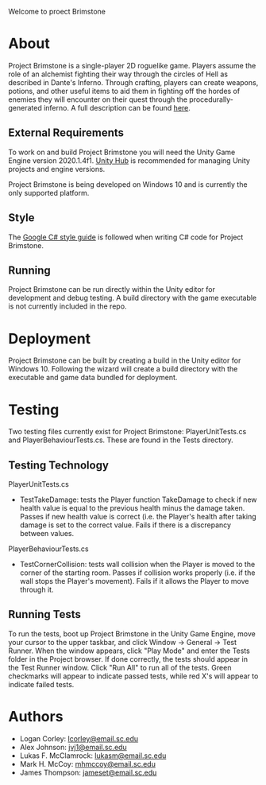 Welcome to proect Brimstone 

# About

Project Brimstone is a single-player 2D roguelike game. Players assume the role of an
alchemist fighting their way through the circles of Hell as described in Dante's Inferno. Through crafting, players
can create weapons, potions, and other useful items to aid them in fighting off
the hordes of enemies they will encounter on their quest through the procedurally-generated
inferno. A full description can be found [here](https://github.com/SCCapstone/RogueGames/wiki/Project-Description).

## External Requirements

To work on and build Project Brimstone you will need the Unity Game Engine version 2020.1.4f1.
[Unity Hub](https://unity3d.com/get-unity/download) is recommended for managing Unity projects and engine versions.

Project Brimstone is being developed on Windows 10 and is currently the only supported platform.

## Style

The [Google C# style guide](https://google.github.io/styleguide/csharp-style.html) is followed when writing C# code for Project Brimstone.

## Running

Project Brimstone can be run directly within the Unity editor for development and debug testing.
A build directory with the game executable is not currently included in the repo.

# Deployment

Project Brimstone can be built by creating a build in the Unity editor for Windows 10. Following
the wizard will create a build directory with the executable and game data bundled for deployment.

# Testing

Two testing files currently exist for Project Brimstone: PlayerUnitTests.cs and PlayerBehaviourTests.cs. These are 
found in the Tests directory.

## Testing Technology

PlayerUnitTests.cs
- TestTakeDamage: tests the Player function TakeDamage to check if new health value is equal to the previous health 
minus the damage taken. Passes if new health value is correct (i.e. the Player's health after taking damage is set to 
the correct value. Fails if there is a discrepancy between values.

PlayerBehaviourTests.cs
- TestCornerCollision: tests wall collision when the Player is moved to the corner of the starting room. Passes if 
collision works properly (i.e. if the wall stops the Player's movement). Fails if it allows the Player to move through it.

## Running Tests

To run the tests, boot up Project Brimstone in the Unity Game Engine, move your cursor to the upper taskbar, and click 
Window -> General -> Test Runner. When the window appears, click "Play Mode" and enter the Tests folder in the Project 
browser. If done correctly, the tests should appear in the Test Runner window. Click "Run All" to run all of the tests. 
Green checkmarks will appear to indicate passed tests, while red X's will appear to indicate failed tests.

# Authors

- Logan Corley: lcorley@email.sc.edu
- Alex Johnson: jvj1@email.sc.edu
- Lukas F. McClamrock: lukasm@email.sc.edu
- Mark H. McCoy: mhmccoy@email.sc.edu
- James Thompson: jameset@email.sc.edu
